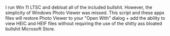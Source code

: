 I run Win 11 LTSC and debloat all of the included bullshit. However, the simplicity of Windows Photo Viewer was missed. This script and these appx files will restore Photo Viewer to your "Open With" dialog + add the ability to view HEIC and HEIF files without requiring the use of the shitty ass bloated bullshit Microsoft Store.
